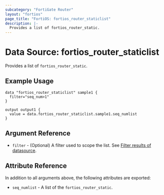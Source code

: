 ```yaml
---
subcategory: "FortiGate Router"
layout: "fortios"
page_title: "FortiOS: fortios_router_staticlist"
description: |-
  Provides a list of fortios_router_static.
---
```


# Data Source: fortios_router_staticlist
Provides a list of `fortios_router_static`.

## Example Usage

```hcl
data "fortios_router_staticlist" sample1 {
  filter="seq_num>1"
}

output output1 {
  value = data.fortios_router_staticlist.sample1.seq_numlist
}
```

## Argument Reference

* `filter` - (Optional) A filter used to scope the list. See [Filter results of datasource](https://registry.terraform.io/providers/fortinetdev/fortios/latest/docs/guides/fgt_filter).

## Attribute Reference

In addition to all arguments above, the following attributes are exported:

* `seq_numlist` -  A list of the `fortios_router_static`.
